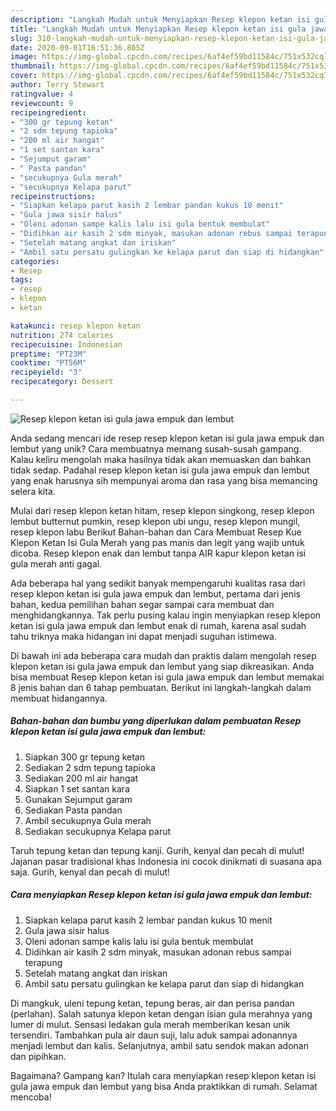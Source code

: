 ```yaml
---
description: "Langkah Mudah untuk Menyiapkan Resep klepon ketan isi gula jawa empuk dan lembut yang Lezat Sekali"
title: "Langkah Mudah untuk Menyiapkan Resep klepon ketan isi gula jawa empuk dan lembut yang Lezat Sekali"
slug: 310-langkah-mudah-untuk-menyiapkan-resep-klepon-ketan-isi-gula-jawa-empuk-dan-lembut-yang-lezat-sekali
date: 2020-09-01T16:51:36.805Z
image: https://img-global.cpcdn.com/recipes/6af4ef59bd11584c/751x532cq70/resep-klepon-ketan-isi-gula-jawa-empuk-dan-lembut-foto-resep-utama.jpg
thumbnail: https://img-global.cpcdn.com/recipes/6af4ef59bd11584c/751x532cq70/resep-klepon-ketan-isi-gula-jawa-empuk-dan-lembut-foto-resep-utama.jpg
cover: https://img-global.cpcdn.com/recipes/6af4ef59bd11584c/751x532cq70/resep-klepon-ketan-isi-gula-jawa-empuk-dan-lembut-foto-resep-utama.jpg
author: Terry Stewart
ratingvalue: 4
reviewcount: 9
recipeingredient:
- "300 gr tepung ketan"
- "2 sdm tepung tapioka"
- "200 ml air hangat"
- "1 set santan kara"
- "Sejumput garam"
- " Pasta pandan"
- "secukupnya Gula merah"
- "secukupnya Kelapa parut"
recipeinstructions:
- "Siapkan kelapa parut kasih 2 lembar pandan kukus 10 menit"
- "Gula jawa sisir halus"
- "Oleni adonan sampe kalis lalu isi gula bentuk membulat"
- "Didihkan air kasih 2 sdm minyak, masukan adonan rebus sampai terapung"
- "Setelah matang angkat dan iriskan"
- "Ambil satu persatu gulingkan ke kelapa parut dan siap di hidangkan"
categories:
- Resep
tags:
- resep
- klepon
- ketan

katakunci: resep klepon ketan 
nutrition: 274 calories
recipecuisine: Indonesian
preptime: "PT23M"
cooktime: "PT56M"
recipeyield: "3"
recipecategory: Dessert

---
```



![Resep klepon ketan isi gula jawa empuk dan lembut](https://img-global.cpcdn.com/recipes/6af4ef59bd11584c/751x532cq70/resep-klepon-ketan-isi-gula-jawa-empuk-dan-lembut-foto-resep-utama.jpg)

Anda sedang mencari ide resep resep klepon ketan isi gula jawa empuk dan lembut yang unik? Cara membuatnya memang susah-susah gampang. Kalau keliru mengolah maka hasilnya tidak akan memuaskan dan bahkan tidak sedap. Padahal resep klepon ketan isi gula jawa empuk dan lembut yang enak harusnya sih mempunyai aroma dan rasa yang bisa memancing selera kita.

Mulai dari resep klepon ketan hitam, resep klepon singkong, resep klepon lembut butternut pumkin, resep klepon ubi ungu, resep klepon mungil, resep klepon labu Berikut Bahan-bahan dan Cara Membuat Resep Kue Klepon Ketan Isi Gula Merah yang pas manis dan legit yang wajib untuk dicoba. Resep klepon enak dan lembut tanpa AIR kapur klepon ketan isi gula merah anti gagal.

Ada beberapa hal yang sedikit banyak mempengaruhi kualitas rasa dari resep klepon ketan isi gula jawa empuk dan lembut, pertama dari jenis bahan, kedua pemilihan bahan segar sampai cara membuat dan menghidangkannya. Tak perlu pusing kalau ingin menyiapkan resep klepon ketan isi gula jawa empuk dan lembut enak di rumah, karena asal sudah tahu triknya maka hidangan ini dapat menjadi suguhan istimewa.


Di bawah ini ada beberapa cara mudah dan praktis dalam mengolah resep klepon ketan isi gula jawa empuk dan lembut yang siap dikreasikan. Anda bisa membuat Resep klepon ketan isi gula jawa empuk dan lembut memakai 8 jenis bahan dan 6 tahap pembuatan. Berikut ini langkah-langkah dalam membuat hidangannya.

<!--inarticleads1-->

##### Bahan-bahan dan bumbu yang diperlukan dalam pembuatan Resep klepon ketan isi gula jawa empuk dan lembut:

1. Siapkan 300 gr tepung ketan
1. Sediakan 2 sdm tepung tapioka
1. Sediakan 200 ml air hangat
1. Siapkan 1 set santan kara
1. Gunakan Sejumput garam
1. Sediakan  Pasta pandan
1. Ambil secukupnya Gula merah
1. Sediakan secukupnya Kelapa parut


Taruh tepung ketan dan tepung kanji. Gurih, kenyal dan pecah di mulut! Jajanan pasar tradisional khas Indonesia ini cocok dinikmati di suasana apa saja. Gurih, kenyal dan pecah di mulut! 

<!--inarticleads2-->

##### Cara menyiapkan Resep klepon ketan isi gula jawa empuk dan lembut:

1. Siapkan kelapa parut kasih 2 lembar pandan kukus 10 menit
1. Gula jawa sisir halus
1. Oleni adonan sampe kalis lalu isi gula bentuk membulat
1. Didihkan air kasih 2 sdm minyak, masukan adonan rebus sampai terapung
1. Setelah matang angkat dan iriskan
1. Ambil satu persatu gulingkan ke kelapa parut dan siap di hidangkan


Di mangkuk, uleni tepung ketan, tepung beras, air dan perisa pandan (perlahan). Salah satunya klepon ketan dengan isian gula merahnya yang lumer di mulut. Sensasi ledakan gula merah memberikan kesan unik tersendiri. Tambahkan pula air daun suji, lalu aduk sampai adonannya menjadi lembut dan kalis. Selanjutnya, ambil satu sendok makan adonan dan pipihkan. 

Bagaimana? Gampang kan? Itulah cara menyiapkan resep klepon ketan isi gula jawa empuk dan lembut yang bisa Anda praktikkan di rumah. Selamat mencoba!
